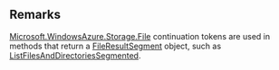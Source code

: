 ## Remarks  
 [Microsoft.WindowsAzure.Storage.File](assetId:///N:Microsoft.WindowsAzure.Storage.File?qualifyHint=False&autoUpgrade=True) continuation tokens are used in methods that return a [FileResultSegment](assetId:///T:Microsoft.WindowsAzure.Storage.File.FileResultSegment?qualifyHint=False&autoUpgrade=True) object, such as [ListFilesAndDirectoriesSegmented](assetId:///M:Microsoft.WindowsAzure.Storage.File.CloudFileDirectory.ListFilesAndDirectoriesSegmented(Microsoft.WindowsAzure.Storage.File.FileContinuationToken)?qualifyHint=False&autoUpgrade=True).